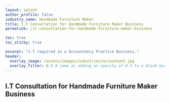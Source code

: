 ```yaml
---
layout: splash 
author_profile: false 
industry_name: Handmade Furniture Maker
title: I.T Consultation for Handmade Furniture Maker Business
permalink: /it-consultation-for-handmade-furniture-maker-business

toc: true
toc_sticky: true

excerpt: "I.T required in a Accountancy Practice Business."
header:
  overlay_image: /assets/images/industries/accountant.jpg
  overlay_filter: 0.5 # same as adding an opacity of 0.5 to a black background
---
```


## I.T Consultation for Handmade Furniture Maker Business